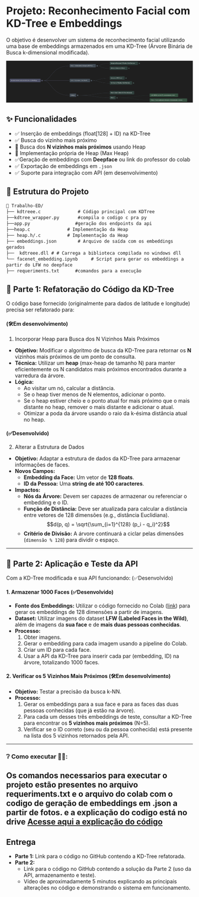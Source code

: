 # Projeto: Reconhecimento Facial com KD-Tree e Embeddings

O objetivo é desenvolver um sistema de reconhecimento facial utilizando uma base de embeddings armazenados em uma KD-Tree (Árvore Binária de Busca k-dimensional modificada).

<img title="a title" alt="Alt text" src="mapaMental.png">

## ✨ Funcionalidades

- ✅ Inserção de embeddings (float[128] + ID) na KD-Tree
- ✅ Busca do vizinho mais próximo
- 🔄 Busca dos **N vizinhos mais próximos** usando Heap
- 🔄 Implementação própria de Heap (Max Heap)
- ✅Geração de embeddings com **Deepface** ou link do professor do colab
- ✅ Exportação de embeddings em `.json`
- ✅ Suporte para integração com API (em desenvolvimento)


## 📂 Estrutura do Projeto

```
📁 Trabalho-ED/
├── kdtreee.c              # Código principal com KDTree 
├──kdtree_wrapper.py       #compila o codigo c pra py
├──app.py                 #geração dos endpoints da api
├──heap.c              # Implementação da Heap
├── heap.h/.c          # Implementação da Heap
├── embeddings.json        # Arquivo de saída com os embeddings gerados
├──  kdtreee.dll # # Carrega a biblioteca compilada no windows dll     
└── facenet_embedding.ipynb     # Script para gerar os embeddings a partir do LFW no deepface
├── requeriments.txt      #comandos para a execução
```
## 🎯 Parte 1: Refatoração do Código da KD-Tree

O código base fornecido (originalmente para dados de latitude e longitude) precisa ser refatorado para:

#### (🛠️Em desenvolvimento)
 1. Incorporar Heap para Busca dos N Vizinhos Mais Próximos
   - **Objetivo:** Modificar o algoritmo de busca da KD-Tree para retornar os **N** vizinhos mais próximos de um ponto de consulta.
   - **Técnica:** Utilizar um **heap** (max-heap de tamanho N) para manter eficientemente os N candidatos mais próximos encontrados durante a varredura da árvore.
   - **Lógica:**
     - Ao visitar um nó, calcular a distância.
     - Se o heap tiver menos de N elementos, adicionar o ponto.
     - Se o heap estiver cheio e o ponto atual for mais próximo que o mais distante no heap, remover o mais distante e adicionar o atual.
     - Otimizar a poda da árvore usando o raio da k-ésima distância atual no heap.

#### (✅Desenvolvido)
  2. Alterar a Estrutura de Dados
   - **Objetivo:** Adaptar a estrutura de dados da KD-Tree para armazenar informações de faces.
   - **Novos Campos:**
     - **Embedding da Face:** Um vetor de **128 floats**.
     - **ID da Pessoa:** Uma **string de até 100 caracteres**.
   - **Impactos:**
     - **Nós da Árvore:** Devem ser capazes de armazenar ou referenciar o embedding e o ID.
     - **Função de Distância:** Deve ser atualizada para calcular a distância entre vetores de 128 dimensões (e.g., distância Euclidiana).
       $$d(p, q) = \sqrt{\sum_{i=1}^{128} (p_i - q_i)^2}$$
     - **Critério de Divisão:** A árvore continuará a ciclar pelas dimensões (`dimensão % 128`) para dividir o espaço.

---

## 🎯 Parte 2: Aplicação e Teste da API

Com a KD-Tree modificada e sua API funcionando:
(✅Desenvolvido)
#### 1. Armazenar 1000 Faces (✅Desenvolvido)
   - **Fonte dos Embeddings:** Utilizar o código fornecido no Colab ([link](https://colab.research.google.com/drive/1Xq-H-Agj6o1paiA6SAKSeoDeX3kRj739?usp=sharing)) para gerar os embeddings de 128 dimensões a partir de imagens.
   - **Dataset:** Utilizar imagens do dataset **LFW (Labeled Faces in the Wild)**, além de imagens da **sua face** e de **mais duas pessoas conhecidas**.
   - **Processo:**
     1. Obter imagens.
     2. Gerar o embedding para cada imagem usando a pipeline do Colab.
     3. Criar um ID para cada face.
     4. Usar a API da KD-Tree para inserir cada par (embedding, ID) na árvore, totalizando 1000 faces.

#### 2. Verificar os 5 Vizinhos Mais Próximos (🛠️Em desenvolvimento)
   - **Objetivo:** Testar a precisão da busca k-NN.
   - **Processo:**
     1. Gerar os embeddings para a sua face e para as faces das duas pessoas conhecidas (que já estão na árvore).
     2. Para cada um desses três embeddings de teste, consultar a KD-Tree para encontrar os **5 vizinhos mais próximos** (N=5).
     3. Verificar se o ID correto (seu ou da pessoa conhecida) está presente na lista dos 5 vizinhos retornados pela API.

---
### ❔ Como executar  👩‍💻:
 Os comandos necessarios para executar o projeto estão presentes no arquivo requeriments.txt e o arquivo do colab com o codigo de geração de embeddings em .json a partir de fotos.
 e a explicação do codigo está no drive [Acesse aqui a explicação do código](https://drive.google.com/drive/folders/1vdq9RYQ3o9fu1AoZ4gCLwqfCz7sgocn4?usp=drive_link)
---


##   Entrega

- **Parte 1:** Link para o código no GitHub contendo a KD-Tree refatorada.
- **Parte 2:**
    - Link para o código no GitHub contendo a solução da Parte 2 (uso da API, armazenamento e teste).
    - Vídeo de aproximadamente 5 minutos explicando as principais alterações no código e demonstrando o sistema em funcionamento.


